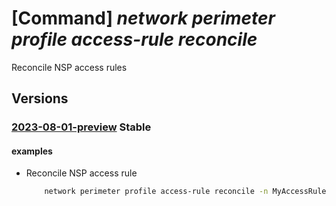 # [Command] _network perimeter profile access-rule reconcile_

Reconcile NSP access rules

## Versions

### [2023-08-01-preview](/Resources/mgmt-plane/L3N1YnNjcmlwdGlvbnMve30vcmVzb3VyY2Vncm91cHMve30vcHJvdmlkZXJzL21pY3Jvc29mdC5uZXR3b3JrL25ldHdvcmtzZWN1cml0eXBlcmltZXRlcnMve30vcHJvZmlsZXMve30vYWNjZXNzcnVsZXMve30vcmVjb25jaWxl/2023-08-01-preview.xml) **Stable**

<!-- mgmt-plane /subscriptions/{}/resourcegroups/{}/providers/microsoft.network/networksecurityperimeters/{}/profiles/{}/accessrules/{}/reconcile 2023-08-01-preview -->

#### examples

- Reconcile NSP access rule
    ```bash
        network perimeter profile access-rule reconcile -n MyAccessRule --profile-name MyProfile --perimeter-name MyPerimeter -g MyResourceGroup
    ```
